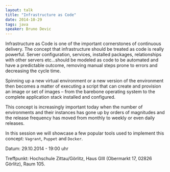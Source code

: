 ```yaml
---
layout: talk
title: "Infrastructure as Code"
date: 2014-10-29
tags: java
speaker: Bruno Devic
---
```


Infrastructure as Code is one of the important cornerstones of continuous delivery. The concept that infrastructure should be treated as code is really powerful. Server configuration, services, installed packages, relationships with other servers etc...should be modeled as code to be automated and have a predictable outcome, removing manual steps prone to errors and decreasing the cycle time.

Spinning up a new virtual environment or a new version of the environment then becomes a matter of executing a script that can create and provision an image or set of images – from the barebone operating system to the complete application stack installed and configured.

This concept is increasingly important today when the number of environments and their instances has gone up by orders of magnitudes and the release frequency has moved from monthly to weekly or even daily releases.

In this session we will showcase a few popular tools used to implement this concept: `Vagrant`, `Puppet` and `Docker`.



Datum: 29.10.2014 - 19:00 uhr

Treffpunkt: Hochschule Zittau/Görlitz, Haus GIII (Obermarkt 17, 02826 Görlitz), Raum 105.
